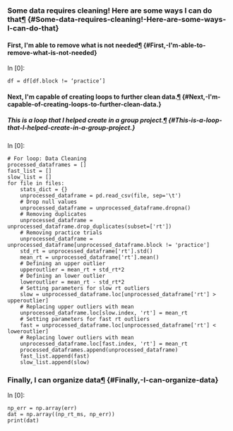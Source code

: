 ### Some data requires cleaning! Here are some ways I can do that[¶](#Some-data-requires-cleaning!-Here-are-some-ways-I-can-do-that) {#Some-data-requires-cleaning!-Here-are-some-ways-I-can-do-that}

#### First, I'm able to remove what is not needed[¶](#First,-I'm-able-to-remove-what-is-not-needed) {#First,-I'm-able-to-remove-what-is-not-needed}

In [0]:

    df = df[df.block != ‘practice’]

#### Next, I'm capable of creating loops to further clean data.[¶](#Next,-I'm-capable-of-creating-loops-to-further-clean-data.) {#Next,-I'm-capable-of-creating-loops-to-further-clean-data.}

##### This is a loop that I helped create in a group project.[¶](#This-is-a-loop-that-I-helped-create-in-a-group-project.) {#This-is-a-loop-that-I-helped-create-in-a-group-project.}

In [0]:

    # For loop: Data Cleaning
    processed_dataframes = []
    fast_list = []
    slow_list = []
    for file in files:
        stats_dict = {}
        unprocessed_dataframe = pd.read_csv(file, sep='\t')
        # Drop null values
        unprocessed_dataframe = unprocessed_dataframe.dropna()
        # Removing duplicates
        unprocessed_dataframe = unprocessed_dataframe.drop_duplicates(subset=['rt'])
        # Removing practice trials
        unprocessed_dataframe = unprocessed_dataframe[unprocessed_dataframe.block != 'practice']
        std_rt = unprocessed_dataframe['rt'].std()
        mean_rt = unprocessed_dataframe['rt'].mean()
        # Defining an upper outlier
        upperoutlier = mean_rt + std_rt*2
        # Defining an lower outlier
        loweroutlier = mean_rt - std_rt*2
        # Setting parameters for slow rt outliers 
        slow = unprocessed_dataframe.loc[unprocessed_dataframe['rt'] > upperoutlier]
        # Replacing upper outliers with mean
        unprocessed_dataframe.loc[slow.index, 'rt'] = mean_rt
        # Setting parameters for fast rt outliers
        fast = unprocessed_dataframe.loc[unprocessed_dataframe['rt'] < loweroutlier]
        # Replacing lower outliers with mean
        unprocessed_dataframe.loc[fast.index, 'rt'] = mean_rt
        processed_dataframes.append(unprocessed_dataframe)
        fast_list.append(fast)
        slow_list.append(slow)

### Finally, I can organize data[¶](#Finally,-I-can-organize-data) {#Finally,-I-can-organize-data}

In [0]:

    np_err = np.array(err) 
    dat = np.array((np_rt_ms, np_err))
    print(dat)

